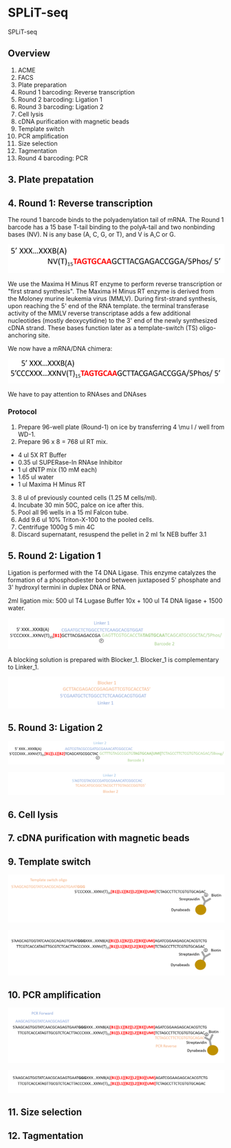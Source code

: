 # SPLiT-seq
SPLiT-seq

## Overview
1. ACME
2. FACS
3. Plate preparation 
4. Round 1 barcoding: Reverse transcription
5. Round 2 barcoding: Ligation 1
6. Round 3 barcoding: Ligation 2
7. Cell lysis
8. cDNA purification with magnetic beads
9. Template switch
10. PCR amplification
11. Size selection
12. Tagmentation
13. Round 4 barcoding: PCR

## 3. Plate prepatation

## 4. Round 1: Reverse transcription
The round 1 barcode binds to the polyadenylation tail of mRNA. The Round 1 barcode has a 15 base T-tail binding to the polyA-tail and two nonbinding bases (NV). N is any base (A, C, G, or T), and V is A,C or G.

![image.png](Round1_1.PNG)

We use the Maxima H Minus RT enzyme to perform reverse transcription or "first strand synthesis". The Maxima H Minus RT enzyme is derived from the Moloney murine leukemia virus (MMLV). During first-strand synthesis, upon reaching the 5' end of the RNA template. the terminal transferase activity of the MMLV reverse transcriptase adds a few additional nucleotides (mostly deoxycytidine) to the 3' end of the newly synthesized cDNA strand. These bases function later as a template-switch (TS) oligo-anchoring site.

We now have a mRNA/DNA chimera:

![image.png](Round1_2.PNG)

We have to pay attention to RNAses and DNAses

### Protocol
1. Prepare 96-well plate (Round-1) on ice by transferring 4 \mu l / well from WD-1. 
2. Prepare 96 x 8 = 768 ul RT mix.
  * 4 ul 5X RT Buffer
  * 0.35 ul SUPERase-In RNAse Inhibitor
  * 1 ul dNTP mix (10 mM each)
  * 1.65 ul water
  * 1 ul Maxima H Minus RT
 3. 8 ul of previously counted cells (1.25 M cells/ml).
 4. Incubate 30 min 50C, palce on ice after this.
 5. Pool all 96 wells in a 15 ml Falcon tube.
 6. Add 9.6 ul 10% Triton-X-100 to the pooled cells.
 7. Centrifuge 1000g 5 min 4C
 8. Discard supernatant, resuspend the pellet in 2 ml 1x NEB buffer 3.1

## 5. Round 2: Ligation 1
Ligation is performed with the T4 DNA Ligase. This enzyme catalyzes the formation of a phosphodiester bond between juxtaposed 5' phosphate and 3' hydroxyl termini in duplex DNA or RNA. 

2ml ligation mix: 500 ul T4 Lugase Buffer 10x + 100 ul T4 DNA ligase + 1500 water.

![image.png](Round2_1.PNG)

A blocking solution is prepared with Blocker_1. Blocker_1 is complementary to Linker_1.

![image.png](Round2_2_2.PNG)

## 5. Round 3: Ligation 2

![image.png](Round3_1.PNG)

![image.png](Round3_2.PNG)

## 6. Cell lysis

## 7. cDNA purification with magnetic beads

## 9. Template switch

![image.png](Round_TS.PNG)

![image.png](Round_TS_2.PNG)

## 10. PCR amplification

![image.png](Round_PCR.PNG)

![image.png](Round_PCR_2.PNG)

## 11. Size selection

## 12. Tagmentation
